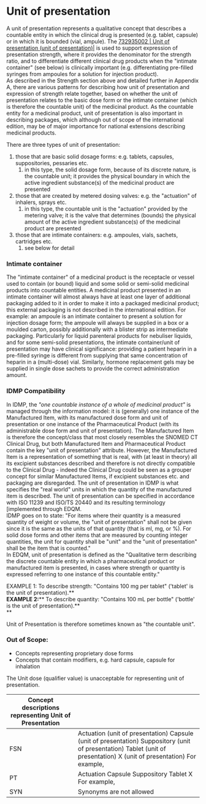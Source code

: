 # Unit of presentation

A unit of presentation represents a qualitative concept that describes a countable entity in which the clinical drug is presented (e.g. tablet, capsule) or in which it is bounded (vial, ampule). The [732935002 | Unit of presentation (unit of presentation)|](http://snomed.info/id/732935002) is used to support expression of presentation strength, where it provides the denominator for the strength ratio, and to differentiate different clinical drug products when the "intimate container" (see below) is clinically important (e.g. differentiating pre-filled syringes from ampoules for a solution for injection product).  
As described in the Strength section above and detailed further in Appendix A, there are various patterns for describing how unit of presentation and expression of strength relate together, based on whether the unit of presentation relates to the basic dose form or the intimate container (which is therefore the countable unit) of the medicinal product. As the countable entity for a medicinal product, unit of presentation is also important in describing packages, which although out of scope of the international edition, may be of major importance for national extensions describing medicinal products. 

There are three types of unit of presentation:

  1. those that are basic solid dosage forms: e.g. tablets, capsules, suppositories, pessaries etc.
     1. in this type, the solid dosage form, because of its discrete nature, is the countable unit; it provides the physical boundary in which the active ingredient substance(s) of the medicinal product are presented
  2. those that are created by metered dosing valves: e.g. the "actuation" of inhalers, sprays etc.
     1. in this type, the countable unit is the "actuation" provided by the metering valve; it is the valve that determines (bounds) the physical amount of the active ingredient substance(s) of the medicinal product are presented
  3. those that are intimate containers: e.g. ampoules, vials, sachets, cartridges etc.
     1. see below for detail

### **Intimate container**

The "intimate container" of a medicinal product is the receptacle or vessel used to contain (or bound) liquid and some solid or semi-solid medicinal products into countable entities. A medicinal product presented in an intimate container will almost always have at least one layer of additional packaging added to it in order to make it into a packaged medicinal product; this external packaging is not described in the international edition. For example: an ampoule is an intimate container to present a solution for injection dosage form; the ampoule will always be supplied in a box or a moulded carton, possibly additionally with a blister strip as intermediate packaging. Particularly for liquid parenteral products for nebuliser liquids, and for some semi-solid presentations, the intimate container/unit of presentation may have clinical significance: providing a patient heparin in a pre-filled syringe is different from supplying that same concentration of heparin in a (multi-dose) vial. Similarly, hormone replacement gels may be supplied in single dose sachets to provide the correct administration amount.

### **IDMP Compatibility**

In IDMP, the _"one countable instance of a whole of medicinal product"_ is managed through the information model: it is (generally) one instance of the Manufactured Item, with its manufactured dose form and unit of presentation or one instance of the Pharmaceutical Product (with its administrable dose form and unit of presentation). The Manufactured Item is therefore the concept/class that most closely resembles the SNOMED CT Clinical Drug, but both Manufactured Item and Pharmaceutical Product contain the key "unit of presentation" attribute. However, the Manufactured Item is a representation of something that is real, with (at least in theory) all its excipient substances described and therefore is not directly compatible to the Clinical Drug - indeed the Clinical Drug could be seen as a grouper concept for similar Manufactured Items, if excipient substances etc. and packaging are disregarded. The unit of presentation in IDMP is what specifies the "real world" units in which the quantity of the manufactured item is described. The unit of presentation can be specified in accordance with ISO 11239 and ISO/TS 20440 and its resulting terminology [implemented through EDQM.  
IDMP goes on to state: "For items where their quantity is a measured quantity of weight or volume, the "unit of presentation" shall not be given since it is the same as the units of that quantity (that is ml, mg, or %). For solid dose forms and other items that are measured by counting integer quantities, the unit for quantity shall be "unit" and the "unit of presentation" shall be the item that is counted."  
In EDQM, unit of presentation is defined as the "Qualitative term describing the discrete countable entity in which a pharmaceutical product or manufactured item is presented, in cases where strength or quantity is expressed referring to one instance of this countable entity."

EXAMPLE 1: To describe strength: "Contains 100 mg per tablet" ('tablet' is the unit of presentation).**  
**EXAMPLE 2:**** To describe quantity: "Contains 100 mL per bottle" ('bottle' is the unit of presentation).**  
**

Unit of Presentation is therefore sometimes known as "the countable unit".

###  Out of Scope:

  * Concepts representing proprietary dose forms
  * Concepts that contain modifiers, e.g. hard capsule, capsule for inhalation

The Unit dose (qualifier value) is unacceptable for representing unit of presentation.

| Concept descriptions representing Unit of Presentation |   |
|---|---|
| FSN | Actuation (unit of presentation) Capsule (unit of presentation) Suppository (unit of presentation) Tablet (unit of presentation) X (unit of presentation) For example, |
| PT | Actuation Capsule Suppository Tablet X For example, |
| SYN | Synonyms are not allowed |

  

